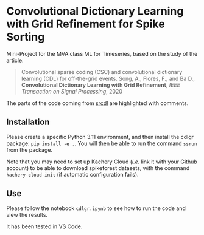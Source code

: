 # Convolutional Dictionary Learning with Grid Refinement for Spike Sorting

Mini-Project for the MVA class ML for Timeseries, based on the study of the article:

> Convolutional sparse coding (CSC) and convolutional dictionary learning (CDL) for off-the-grid events.
> Song, A., Flores, F., and Ba D., **Convolutional Dictionary Learning with Grid Refinement**, *IEEE Transaction on Signal Processing*, 2020

The parts of the code coming from [srcdl](https://github.com/ds2p/srcdl) are highlighted with comments.

## Installation

Please create a specific Python 3.11 environment, and then install the cdlgr package: `pip install -e .`. 
You will then be able to run the command `ssrun` from the package.

Note that you may need to set up Kachery Cloud (*i.e.* link it with your Github account) to be able to download spikeforest datasets, with the command `kachery-cloud-init` (if automatic configuration fails).

## Use

Please follow the notebook `cdlgr.ipynb` to see how to run the code and view the results.

It has been tested in VS Code.